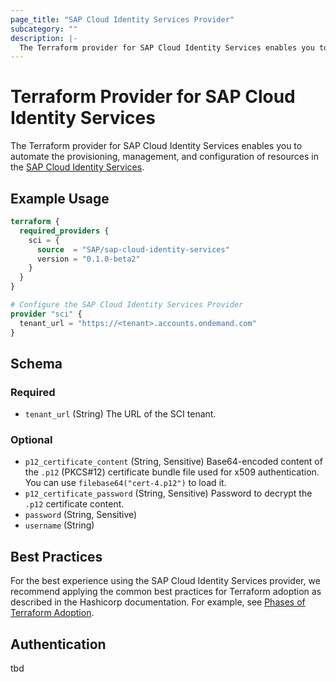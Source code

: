 ```yaml
---
page_title: "SAP Cloud Identity Services Provider"
subcategory: ""
description: |-
  The Terraform provider for SAP Cloud Identity Services enables you to automate the provisioning, management, and configuration of resources in the SAP Cloud Identity Services https://help.sap.com/docs/cloud-identity-services.
---
```

# Terraform Provider for SAP Cloud Identity Services

The Terraform provider for SAP Cloud Identity Services enables you to automate the provisioning, management, and configuration of resources in the [SAP Cloud Identity Services](https://help.sap.com/docs/cloud-identity-services).

## Example Usage

```terraform
terraform {
  required_providers {
    sci = {
      source  = "SAP/sap-cloud-identity-services"
      version = "0.1.0-beta2"
    }
  }
}

# Configure the SAP Cloud Identity Services Provider
provider "sci" {
  tenant_url = "https://<tenant>.accounts.ondemand.com"
}
```

<!-- schema generated by tfplugindocs -->
## Schema

### Required

- `tenant_url` (String) The URL of the SCI tenant.

### Optional

- `p12_certificate_content` (String, Sensitive) Base64-encoded content of the `.p12` (PKCS#12) certificate bundle file used for x509 authentication. You can use `filebase64("cert-4.p12")` to load it.
- `p12_certificate_password` (String, Sensitive) Password to decrypt the `.p12` certificate content.
- `password` (String, Sensitive)
- `username` (String)

## Best Practices

For the best experience using the SAP Cloud Identity Services provider, we recommend applying the common best practices for Terraform adoption as described in the Hashicorp documentation. For example, see [Phases of Terraform Adoption](https://developer.hashicorp.com/well-architected-framework/operational-excellence/operational-excellence-terraform-maturity).

## Authentication

tbd
